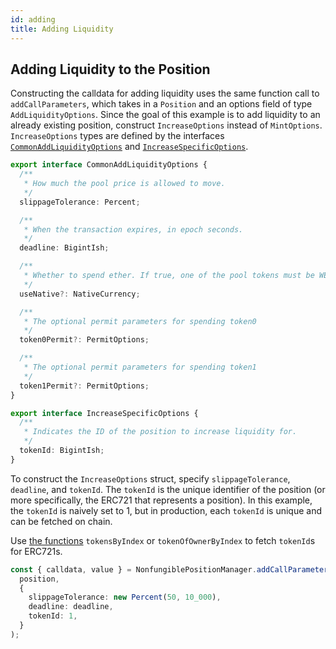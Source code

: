 ```yaml
---
id: adding
title: Adding Liquidity
---
```


## Adding Liquidity to the Position

Constructing the calldata for adding liquidity uses the same function call to `addCallParameters`, which takes in a `Position` and an options field of type `AddLiquidityOptions`. Since the goal of this example is to add liquidity to an already existing position, construct `IncreaseOptions` instead of `MintOptions`. `IncreaseOptions` types are defined by the interfaces [`CommonAddLiquidityOptions`](https://docs.niftyleague.com/sdk/reference/interfaces/CommonAddLiquidityOptions) and [`IncreaseSpecificOptions`](https://docs.niftyleague.com/sdk/reference/interfaces/IncreaseSpecificOptions).

```typescript
export interface CommonAddLiquidityOptions {
  /**
   * How much the pool price is allowed to move.
   */
  slippageTolerance: Percent;

  /**
   * When the transaction expires, in epoch seconds.
   */
  deadline: BigintIsh;

  /**
   * Whether to spend ether. If true, one of the pool tokens must be WETH, by default false
   */
  useNative?: NativeCurrency;

  /**
   * The optional permit parameters for spending token0
   */
  token0Permit?: PermitOptions;

  /**
   * The optional permit parameters for spending token1
   */
  token1Permit?: PermitOptions;
}

export interface IncreaseSpecificOptions {
  /**
   * Indicates the ID of the position to increase liquidity for.
   */
  tokenId: BigintIsh;
}
```

To construct the `IncreaseOptions` struct, specify `slippageTolerance`, `deadline`, and `tokenId`. The `tokenId` is the unique identifier of the position (or more specifically, the ERC721 that represents a position). In this example, the `tokenId` is naively set to 1, but in production, each `tokenId` is unique and can be fetched on chain.

Use [the functions](https://docs.openzeppelin.com/contracts/2.x/api/token/erc721#ERC721Enumerable-tokenOfOwnerByIndex-address-uint256-) `tokensByIndex` or `tokenOfOwnerByIndex` to fetch `tokenId`s for ERC721s.

```typescript
const { calldata, value } = NonfungiblePositionManager.addCallParameters(
  position,
  {
    slippageTolerance: new Percent(50, 10_000),
    deadline: deadline,
    tokenId: 1,
  }
);
```

